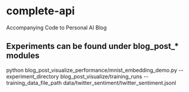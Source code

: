 # complete-api
Accompanying Code to Personal AI Blog

## Experiments can be found under blog_post_* modules

python blog_post_visualize_performance/mnist_embedding_demo.py --experiment_directory blog_post_visualize/training_runs --training_data_file_path data/twitter_sentiment/twitter_sentiment.jsonl
